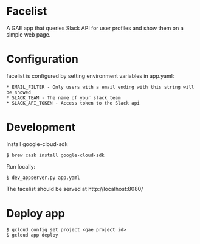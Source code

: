 Facelist
========

A GAE app that queries Slack API for user profiles and show them on a simple web page.

Configuration
=============

facelist is configured by setting environment variables in app.yaml:

    * EMAIL_FILTER - Only users with a email ending with this string will be showed
    * SLACK_TEAM - The name of your slack team
    * SLACK_API_TOKEN - Access token to the Slack api

Development
===========

Install google-cloud-sdk

    $ brew cask install google-cloud-sdk

Run locally:

    $ dev_appserver.py app.yaml

The facelist should be served at http://localhost:8080/

Deploy app
==========

    $ gcloud config set project <gae project id>
    $ gcloud app deploy